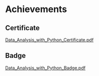 

# Achievements
## Certificate
[Data_Analysis_with_Python_Certificate.pdf](https://prod-files-secure.s3.us-west-2.amazonaws.com/03e82b26-cccb-4906-bb56-adabcbdc0655/1aa3a050-2338-4a85-85d5-899bad17a31c/Data_Analysis_with_Python_Certificate.pdf?X-Amz-Algorithm=AWS4-HMAC-SHA256&X-Amz-Content-Sha256=UNSIGNED-PAYLOAD&X-Amz-Credential=ASIAZI2LB466ZR2NLLAW%2F20250204%2Fus-west-2%2Fs3%2Faws4_request&X-Amz-Date=20250204T221350Z&X-Amz-Expires=3600&X-Amz-Security-Token=IQoJb3JpZ2luX2VjEB4aCXVzLXdlc3QtMiJHMEUCIAfxzhYnKITNJ9j55qkHNU%2FBHrkkuS4%2BQQVJ2aFNcnYbAiEA%2BS3RCd2t6PjKD7zmKX1Kful9rfejD4kGFimWlEuuAHkq%2FwMINxAAGgw2Mzc0MjMxODM4MDUiDLe%2BhYW2xTNgRC48LCrcA3748egqeVG1dyc2kKWgwUW7yijbIJ2qvlbrzLDoJ4l5Yb4A3QVfQUG24fkIdlIbR6xgWc8S%2BNaB4I%2BMlqQDPqV5PuecYKen%2FLsM7f0Gu4OXTkqXvG6DXkpQchjjWoVlz7tG%2BbKBIl0dNNMU21IjnwxfU4CZnjI%2BtT70DEJT2%2Bhmz98ERnYSBn8jt1A3XfjEiK3RckMkK8YSa%2B5CTR40dIVw16qmP7qYA%2Fq6RIfXpGQQS%2BnfSUshxezpNd1vu1mvigcOUJh9IZKtIbjMugax3Nvie%2F5Rw6xRgx%2F2ZuntZBsfS%2BLT9FlUiOazCF1DpdUdcGPVrR3V1S7ferRY52orW01spJ2CQ7Uaxy%2B2nsJnfNVQjO7srYxoGcugIPWzIORh9%2Fer%2BXIgQ05mxI%2BN9YxPJ%2ByKzJ9QozKdEmdezCxomkqh33eMXWr5DpJqox7TjkrwFy3pUjtP1eEck1IheJCkw5DZQ5uWKUQo9uuYUJTESOKUsv2rlqRgzaWU8PbeTHJv0Rkhs8vsU%2FHgEpfCGV7MA1tnW4S37h3mgSOF1uc1C%2FY75vtU6xzBuxVXvWCuo%2B5DWE4ADxdHJCfvSOZbwu1fkTjvpO7XbFlEhDeGFvvp6lSu9HpPKRNEZMII8eMqMIGUir0GOqUB4UiTJotHM27EOLYRItH4eaeU%2FK1QIK268gziSyBbmPbTyvOzO1Xem2qvcLThxERPHI9zHpsBSEAxkpKPAGD26hM5ZNmCs%2Bd5u9%2FOgWuITMlWn31%2FfGVVdQJtO%2B9rhQ2Ek4ChQx9b%2B%2BCl4astakpWCBC1cXN1w4pWaRbH84%2F5zROMSSm8pZK4MRLs51dV20v1wSJF%2FtNzn8yQY1eHD5CJx%2FHC4TFT&X-Amz-Signature=d40d243835deee2b2ba4a93b142514e9e1c7eee2483c554a97f89ecb578b1efc&X-Amz-SignedHeaders=host&x-id=GetObject)
## Badge
[Data_Analysis_with_Python_Badge.pdf](https://prod-files-secure.s3.us-west-2.amazonaws.com/03e82b26-cccb-4906-bb56-adabcbdc0655/4fa9bcf8-b584-40dd-8775-c0bfadf6a6f0/Data_Analysis_with_Python_Badge.pdf?X-Amz-Algorithm=AWS4-HMAC-SHA256&X-Amz-Content-Sha256=UNSIGNED-PAYLOAD&X-Amz-Credential=ASIAZI2LB466ZR2NLLAW%2F20250204%2Fus-west-2%2Fs3%2Faws4_request&X-Amz-Date=20250204T221350Z&X-Amz-Expires=3600&X-Amz-Security-Token=IQoJb3JpZ2luX2VjEB4aCXVzLXdlc3QtMiJHMEUCIAfxzhYnKITNJ9j55qkHNU%2FBHrkkuS4%2BQQVJ2aFNcnYbAiEA%2BS3RCd2t6PjKD7zmKX1Kful9rfejD4kGFimWlEuuAHkq%2FwMINxAAGgw2Mzc0MjMxODM4MDUiDLe%2BhYW2xTNgRC48LCrcA3748egqeVG1dyc2kKWgwUW7yijbIJ2qvlbrzLDoJ4l5Yb4A3QVfQUG24fkIdlIbR6xgWc8S%2BNaB4I%2BMlqQDPqV5PuecYKen%2FLsM7f0Gu4OXTkqXvG6DXkpQchjjWoVlz7tG%2BbKBIl0dNNMU21IjnwxfU4CZnjI%2BtT70DEJT2%2Bhmz98ERnYSBn8jt1A3XfjEiK3RckMkK8YSa%2B5CTR40dIVw16qmP7qYA%2Fq6RIfXpGQQS%2BnfSUshxezpNd1vu1mvigcOUJh9IZKtIbjMugax3Nvie%2F5Rw6xRgx%2F2ZuntZBsfS%2BLT9FlUiOazCF1DpdUdcGPVrR3V1S7ferRY52orW01spJ2CQ7Uaxy%2B2nsJnfNVQjO7srYxoGcugIPWzIORh9%2Fer%2BXIgQ05mxI%2BN9YxPJ%2ByKzJ9QozKdEmdezCxomkqh33eMXWr5DpJqox7TjkrwFy3pUjtP1eEck1IheJCkw5DZQ5uWKUQo9uuYUJTESOKUsv2rlqRgzaWU8PbeTHJv0Rkhs8vsU%2FHgEpfCGV7MA1tnW4S37h3mgSOF1uc1C%2FY75vtU6xzBuxVXvWCuo%2B5DWE4ADxdHJCfvSOZbwu1fkTjvpO7XbFlEhDeGFvvp6lSu9HpPKRNEZMII8eMqMIGUir0GOqUB4UiTJotHM27EOLYRItH4eaeU%2FK1QIK268gziSyBbmPbTyvOzO1Xem2qvcLThxERPHI9zHpsBSEAxkpKPAGD26hM5ZNmCs%2Bd5u9%2FOgWuITMlWn31%2FfGVVdQJtO%2B9rhQ2Ek4ChQx9b%2B%2BCl4astakpWCBC1cXN1w4pWaRbH84%2F5zROMSSm8pZK4MRLs51dV20v1wSJF%2FtNzn8yQY1eHD5CJx%2FHC4TFT&X-Amz-Signature=1de2c8fe3071a9d6952a543498d54355f439d7e4d16ebc2edf5c0636d46b745a&X-Amz-SignedHeaders=host&x-id=GetObject)
